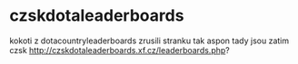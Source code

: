 # czskdotaleaderboards
kokoti z dotacountryleaderboards zrusili stranku tak aspon tady jsou zatim czsk
http://czskdotaleaderboards.xf.cz/leaderboards.php?
